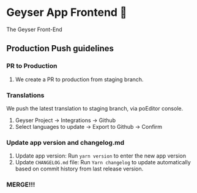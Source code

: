 # Geyser App Frontend 🌊

The Geyser Front-End

## Production Push guidelines

### PR to Production

1. We create a PR to production from staging branch.

### Translations

We push the latest translation to staging branch, via poEditor console.

1. Geyser Project -> Integrations -> Github
2. Select languages to update -> Export to Github -> Confirm

### Update app version and changelog.md

1. Update app version:
    Run `yarn version` to enter the new app version
2. Update `CHANGELOG.md` file:
    Run `Yarn changelog` to update automatically based on commit history from last release version.

### MERGE!!!

